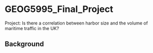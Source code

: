 # GEOG5995_Final_Project
 Project: Is there a correlation between harbor size and the volume of maritime traffic in the UK?

## Background

